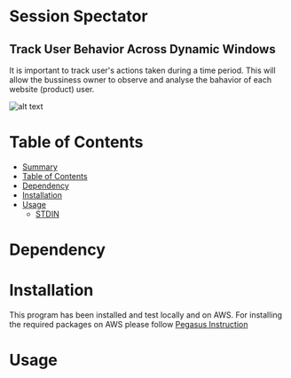 Session Spectator
=================
## Track User Behavior Across Dynamic Windows

It is important to track user's actions taken during a time period. This will allow the bussiness owner to observe and analyse the bahavior of each website (product) user. 


![alt text](https://github.com/amirzainali/sessionization/blob/master/images/pipeline.png )


Table of Contents
=================

  * [Summary](#session-spectator)
  * [Table of Contents](#table-of-contents)
  * [Dependency](#dependency)
  * [Installation](#installation)
  * [Usage](#usage)
    * [STDIN](#stdin)


Dependency
==========



Installation
============

This program has been installed and test locally and on AWS. For installing the required packages on AWS please follow [Pegasus Instruction](https://github.com/InsightDataScience/pegasus) 



Usage
=====


